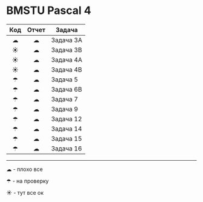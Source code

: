 # BMSTU Pascal 4

| Код | Отчет |  Задача   |
|:---:|:-----:|-----------|
|  ☁  |   ☁   | Задача 3A |
|  ☀  |   ☁   | Задача 3B |
|  ☀  |   ☁   | Задача 4A |
|  ☀  |   ☁   | Задача 4B |
|  ☂  |   ☁   | Задача 5  |
|  ☂  |   ☁   | Задача 6B |
|  ☂  |   ☁   | Задача 7  |
|  ☂  |   ☁   | Задача 9  |
|  ☂  |   ☁   | Задача 12 |
|  ☂  |   ☁   | Задача 14 |
|  ☂  |   ☁   | Задача 15 |
|  ☂  |   ☁   | Задача 16 |


---

☁ - плохо все

☂ - на проверку

☀ - тут все ок
